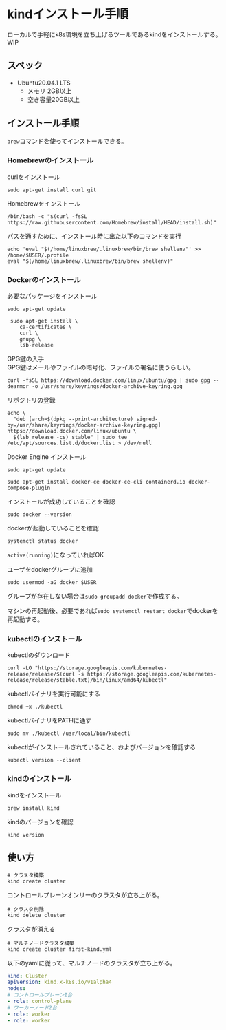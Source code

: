# kindインストール手順
ローカルで手軽にk8s環境を立ち上げるツールであるkindをインストールする。  
WIP

## スペック
- Ubuntu20.04.1 LTS
  - メモリ 2GB以上
  - 空き容量20GB以上

## インストール手順
`brew`コマンドを使ってインストールできる。

### Homebrewのインストール

curlをインストール
```
sudo apt-get install curl git
```
<!-- build-essentialも必要かもしれない -->

Homebrewをインストール
```
/bin/bash -c "$(curl -fsSL https://raw.githubusercontent.com/Homebrew/install/HEAD/install.sh)"
```

パスを通すために、インストール時に出た以下のコマンドを実行
```
echo 'eval "$(/home/linuxbrew/.linuxbrew/bin/brew shellenv"' >> /home/$USER/.profile
eval "$(/home/linuxbrew/.linuxbrew/bin/brew shellenv)"
```

### Dockerのインストール

必要なパッケージをインストール
```
sudo apt-get update
```
```
 sudo apt-get install \
    ca-certificates \
    curl \
    gnupg \
    lsb-release
```
GPG鍵の入手  
GPG鍵はメールやファイルの暗号化、ファイルの署名に使うらしい。
```
curl -fsSL https://download.docker.com/linux/ubuntu/gpg | sudo gpg --dearmor -o /usr/share/keyrings/docker-archive-keyring.gpg
```
リポジトリの登録
```
echo \
  "deb [arch=$(dpkg --print-architecture) signed-by=/usr/share/keyrings/docker-archive-keyring.gpg] https://download.docker.com/linux/ubuntu \
  $(lsb_release -cs) stable" | sudo tee /etc/apt/sources.list.d/docker.list > /dev/null
```
Docker Engine インストール
```
sudo apt-get update
```
```
sudo apt-get install docker-ce docker-ce-cli containerd.io docker-compose-plugin
```

インストールが成功していることを確認
```
sudo docker --version
```
dockerが起動していることを確認
```
systemctl status docker
```
`active(running)`になっていればOK

ユーザをdockerグループに追加
```
sudo usermod -aG docker $USER
```
グループが存在しない場合は`sudo groupadd docker`で作成する。

マシンの再起動後、必要であれば`sudo systemctl restart docker`でdockerを再起動する。

### kubectlのインストール

kubectlのダウンロード
```
curl -LO "https://storage.googleapis.com/kubernetes-release/release/$(curl -s https://storage.googleapis.com/kubernetes-release/release/stable.txt)/bin/linux/amd64/kubectl"
```

kubectlバイナリを実行可能にする
```
chmod +x ./kubectl
```

kubectlバイナリをPATHに通す
```
sudo mv ./kubectl /usr/local/bin/kubectl
```

kubectlがインストールされていること、およびバージョンを確認する
```
kubectl version --client  
```
### kindのインストール

kindをインストール
```
brew install kind
```

kindのバージョンを確認
```
kind version
```

## 使い方

```
# クラスタ構築
kind create cluster
```
コントロールプレーンオンリーのクラスタが立ち上がる。  


```
# クラスタ削除
kind delete cluster
```
クラスタが消える

```
# マルチノードクラスタ構築
kind create cluster first-kind.yml
```
以下のyamlに従って、マルチノードのクラスタが立ち上がる。
```yaml:first-kind.yml
kind: Cluster
apiVersion: kind.x-k8s.io/v1alpha4
nodes:
# コントロールプレーン1台
- role: control-plane
# ワーカーノード2台
- role: worker
- role: worker
```

